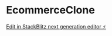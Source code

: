 # EcommerceClone

[Edit in StackBlitz next generation editor ⚡️](https://stackblitz.com/~/github.com/Diwakarkamboj/EcommerceClone)
